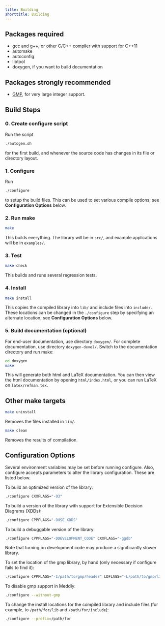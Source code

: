 ```yaml
---
title: Building
shorttitle: Building
---
```


## Packages required 

* gcc and g++, or other C/C++ compiler with support for C++11
* automake
* autoconfig
* libtool
* doxygen, if you want to build documentation

## Packages strongly recommended 

* [GMP](https://gmplib.org), for very large integer support.


## Build Steps

### 0.  Create configure script

Run the script
```bash
./autogen.sh
```
for the first build,
and whenever the source code has changes
in its file or directory layout.


### 1.  Configure

Run
```bash
./configure
```
to setup the build files.
This can be used to set various compile options;
see **Configuration Options** below.


### 2.  Run make

```bash
make
```

This builds everything.
The library will be in ```src/```,
and example applications will be in ```examples/```.


### 3.  Test

```bash
make check
```

This builds and runs several regression tests.


### 4.  Install

```bash
make install
```

This copies the compiled library into ```lib/```
and include files into ```include/```.
These locations can be changed in the ```./configure```
step by specifying an alternate location;
see **Configuration Options** below.


### 5.  Build documentation (optional)

For end-user documentation, use directory ```doxygen/```.
For complete documentation, use directory ```doxygen-devel/```.
Switch to the documentation directory and run make:
```bash
cd doxygen
make
```
This will generate both html and LaTeX documentation.
You can then view the html documentation by opening ```html/index.html```,
or you can run LaTeX on ```latex/refman.tex```.


## Other make targets

```bash
make uninstall
```
Removes the files installed in ```lib/```.


```bash
make clean
```
Removes the results of compilation.




## Configuration Options

Several environment variables may be set before running configure.
Also, configure accepts parameters to alter the library configuration.
These are listed below.

To build an optimized version of the library:
```bash
./configure CXXFLAGS="-O3"
```

To build a version of the library with support for
Extensible Decision Diagrams (XDDs):
```bash
./configure CPPFLAGS="-DUSE_XDDS"
```

To build a debuggable version of the library:
```bash
./configure CPPFLAGS="-DDEVELOPMENT_CODE" CXXFLAGS="-ggdb"
```
Note that turning on development code may produce
a significantly slower library.


To set the location of the gmp library, by hand 
(only necessary if configure fails to find it):
```bash
./configure CPPFLAGS="-I/path/to/gmp/header" LDFLAGS="-L/path/to/gmp/lib"
```

To disable gmp support in Meddly:
```bash
./configure --without-gmp
```

To change the install locations for the compiled library and include files
(for example, to ```/path/for/lib``` and ```/path/for/include```):
```bash
./configure --prefix=/path/for 
```
